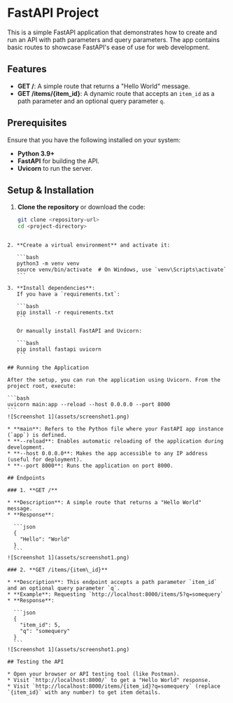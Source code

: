 
# FastAPI Project

This is a simple FastAPI application that demonstrates how to create and run an API with path parameters and query parameters. The app contains basic routes to showcase FastAPI's ease of use for web development.

## Features

- **GET /**: A simple route that returns a "Hello World" message.
- **GET /items/{item_id}**: A dynamic route that accepts an `item_id` as a path parameter and an optional query parameter `q`.

## Prerequisites

Ensure that you have the following installed on your system:

- **Python 3.9+**
- **FastAPI** for building the API.
- **Uvicorn** to run the server.

## Setup & Installation

1. **Clone the repository** or download the code:
   ```bash
   git clone <repository-url>
   cd <project-directory>
````

2. **Create a virtual environment** and activate it:

   ```bash
   python3 -m venv venv
   source venv/bin/activate  # On Windows, use `venv\Scripts\activate`
   ```

3. **Install dependencies**:
   If you have a `requirements.txt`:

   ```bash
   pip install -r requirements.txt
   ```

   Or manually install FastAPI and Uvicorn:

   ```bash
   pip install fastapi uvicorn
   ```

## Running the Application

After the setup, you can run the application using Uvicorn. From the project root, execute:

```bash
uvicorn main:app --reload --host 0.0.0.0 --port 8000
```
![Screenshot 1](assets/screenshot1.png)

* **main**: Refers to the Python file where your FastAPI app instance (`app`) is defined.
* **--reload**: Enables automatic reloading of the application during development.
* **--host 0.0.0.0**: Makes the app accessible to any IP address (useful for deployment).
* **--port 8000**: Runs the application on port 8000.

## Endpoints

### 1. **GET /**

* **Description**: A simple route that returns a "Hello World" message.
* **Response**:

  ```json
  {
    "Hello": "World"
  }
  ```
![Screenshot 1](assets/screenshot1.png)

### 2. **GET /items/{item\_id}**

* **Description**: This endpoint accepts a path parameter `item_id` and an optional query parameter `q`.
* **Example**: Requesting `http://localhost:8000/items/5?q=somequery`
* **Response**:

  ```json
  {
    "item_id": 5,
    "q": "somequery"
  }
  ```
![Screenshot 1](assets/screenshot1.png)

## Testing the API

* Open your browser or API testing tool (like Postman).
* Visit `http://localhost:8000/` to get a "Hello World" response.
* Visit `http://localhost:8000/items/{item_id}?q=somequery` (replace `{item_id}` with any number) to get item details.
